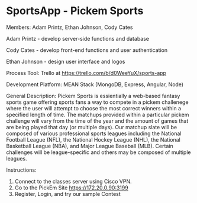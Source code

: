 # SportsApp - Pickem Sports
Members: Adam Printz, Ethan Johnson, Cody Cates

Adam Printz - develop server-side functions and database

Cody Cates - develop front-end functions and user authentication

Ethan Johnson - design user interface and logos

Process Tool: Trello at https://trello.com/b/d0WeeYuX/sports-app

Development Platform: MEAN Stack (MongoDB, Express, Angular, Node)

General Description: Pickem Sports is essientially a web-based fantasy sports game offering sports fans a way to compete in a pickem challenege where the user will attempt to choose the most correct winners within a specified length of time. The matchups provided within a particular pickem challenge will vary from the time of the year and the amount of games that are being played that day (or multiple days). Our matchup slate will be composed of various professional sports leagues including the National Football League (NFL), the National Hockey League (NHL), the National Basketball League (NBA), and Major League Baseball (MLB). Certain challenges will be league-specific and others may be composed of multiple leagues. 

Instructions:
  1. Connect to the classes server using Cisco VPN.
  2. Go to the PickEm Site https://172.20.0.90:3199
  3. Register, Login, and try our sample Contest
